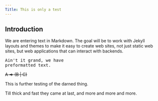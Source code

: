 ```yaml
---
Title: This is only a test
---
```


## Introduction

We are entering text in Markdown. The goal will be to work with Jekyll layouts
and themes to make it easy to create web sites, not just static web sites,
but web applications that can interact with backends.

<pre>
Ain't it grand, we have
preformatted text.
</pre>

~~A => (B | C)~~

This is further testing of the darned thing.

Till thick and fast they came at last,
and more and more and more.
